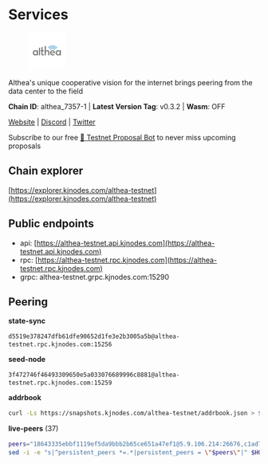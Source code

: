 # Services

<figure><img src="https://raw.githubusercontent.com/kj89/cosmos-images/main/logos/althea.png" alt=""><figcaption></figcaption></figure>

Althea's unique cooperative vision for the internet  brings peering from the data center to the field

**Chain ID**: althea_7357-1 | **Latest Version Tag**: v0.3.2 | **Wasm**: OFF

[Website](https://www.althea.net) | [Discord](https://discord.gg/ZTKWfpDs) | [Twitter](https://twitter.com/altheanetwork)



Subscribe to our free [🤖 Testnet Proposal Bot](https://t.me/kjnodes_testnet_proposal_bot) to never miss upcoming proposals


## Chain explorer
[https://explorer.kjnodes.com/althea-testnet](https://explorer.kjnodes.com/althea-testnet)

## Public endpoints

* api: [https://althea-testnet.api.kjnodes.com](https://althea-testnet.api.kjnodes.com)
* rpc: [https://althea-testnet.rpc.kjnodes.com](https://althea-testnet.rpc.kjnodes.com)
* grpc: althea-testnet.grpc.kjnodes.com:15290

## Peering

**state-sync**

```text
d5519e378247dfb61dfe90652d1fe3e2b3005a5b@althea-testnet.rpc.kjnodes.com:15256
```

**seed-node**

```text
3f472746f46493309650e5a033076689996c8881@althea-testnet.rpc.kjnodes.com:15259
```

**addrbook**
```bash
curl -Ls https://snapshots.kjnodes.com/althea-testnet/addrbook.json > $HOME/.althea/config/addrbook.json
```

**live-peers** (37)
```bash
peers="18643335ebbf1119ef5da9bbb2b65ce651a47ef1@5.9.106.214:26676,c1ad743c152d67dea9df71e3de2024cddd57c0cb@31.220.84.183:26656,019988ce47565ad683b7675216e8fbcb171b841c@107.155.125.170:26656,ccc09b0fb3c5f6b2dc826a6896bf43b099921bdb@207.180.253.242:26656,ba247bdf826a9636a8276d6a00d8004755f6bb18@162.19.238.210:26656,6d97969912514e3583dee8e0cca15a383adbde6c@213.246.57.175:26656,8cd0cf98fa86c01796b07d230aa5261e06b1b37d@95.217.206.246:26656,79d18c52d35ddd204f61e9be8aa3c7b35d75cab7@65.108.139.20:26656,29dbc6241210d67e3460e2994e803bb2695dd71a@27.79.176.141:26656,0d4220d2bbda711183a8db6f45c26b1541fa0d6a@65.109.116.204:21856,76932bbeb29836c6405329c21358d051ef6e33a3@65.109.65.163:21856,17edf24237b1c2b5b196d344761f964407d05862@65.108.233.109:12456,70caf9545f6fd67f2561964b0a69bf36ba6f81d4@5.161.205.63:26656,0aac1fc75b4a613f6bb7d15c6250350d478227a6@66.45.231.30:11144,4f5eb5164329a61fc898ac75849ae873c8e539c9@66.172.36.135:14656,975393744d620d9dcb8dfd21c0282a6285766523@176.57.184.215:26656,f6e3f995ba1c3ceed8bd556d9a23d2922d98a9a6@66.172.36.136:14656,1d9a103d1e24c590bdfb577537eddd19a322f886@65.109.92.240:17886,c5f4a56c4f1ba1cf3d4f8d787eb0f90d9cb963ec@65.109.34.133:61056,ab3ba67d06d109e135f5cd22a3d4d6b1784e3a70@161.97.65.170:36656,d5519e378247dfb61dfe90652d1fe3e2b3005a5b@65.109.68.190:52656,7eb055628aee375914d7d265ef4bc01ea692fe95@65.109.82.106:31656,04917b5810df2a380c1b18d83f577f1aba550818@222.106.187.14:53300,96320aaab7794933fddbc2bb101e54b8697c58e7@141.95.65.26:26656,0037b2dc30933fa5c027a83be39f0061253ff83b@5.189.157.140:26656,6c3d7683bf40a521b7c22391fd6c989b46a2e0e2@78.46.106.75:27656,fd54b3d5e49c047dae61ca3a8e430f500eab783c@65.109.92.148:26656,cd71580f8ab4af6beeaf867702a86ca6f9331f71@65.19.136.133:23296,24ae39234e1ceddc1585af9be8a6484edac79123@49.12.123.97:26656,695f6de1a39a5f189015a50ef5f9df144a76b4d8@65.108.233.102:36656,ff3fe47b494b0bf3dedf2d47dc9acf0e2ba3b7ae@65.108.43.113:52656,5b6c6d679904ded86d36397e8ea583c122f5ddbd@144.91.102.95:26656,e5990247cc7fde4f94b44f687e0a9bda84fffe55@141.94.193.28:55766,c831cd6ac278ab971eca94dda0c29191e8f39036@138.201.135.123:26656,90d692d481c1c4739ba8a7045b5552fa8d410901@88.99.164.158:17886,c6e1ed7117cd56036cc51835945d155e9c474c01@144.76.17.123:26656,9aa8a73ea9364aa3cf7806d4dd25b6aed88d8152@190.2.136.144:11356"
sed -i -e "s|^persistent_peers *=.*|persistent_peers = \"$peers\"|" $HOME/.althea/config/config.toml
```
